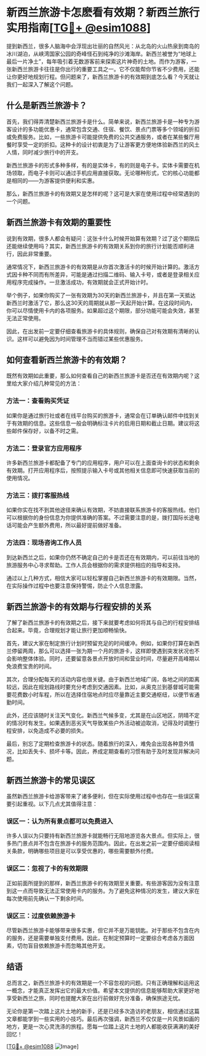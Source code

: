 # 新西兰旅游卡怎麽看有效期？新西兰旅行实用指南[[TG💪+ @esim1088](https://t.me/s/esim1088)]

提到新西兰，很多人脑海中会浮现出壮丽的自然风光：从北岛的火山热泉到南岛的冰川湖泊，从峡湾国家公园的奇峰怪石到纯净的沙滩海岸。新西兰被誉为“地球上最后一片净土”，每年吸引着无数游客前来探索这片神奇的土地。而作为游客，一张新西兰旅游卡往往是你出行的重要工具之一。它不仅能帮你节省不少费用，还能让你更好地规划行程。但问题来了，新西兰旅游卡的有效期到底怎么看？今天就让我们一起深入了解这个问题。

## 什么是新西兰旅游卡？

首先，我们得弄清楚新西兰旅游卡是什么。简单来说，新西兰旅游卡是一种专为游客设计的多功能优惠卡，通常包含交通、住宿、餐饮、景点门票等多个领域的折扣或免费服务。比如，一些旅游卡可能提供免费的公共交通服务，或者在某些餐厅用餐时享受一定的折扣。这种卡的设计初衷是为了让游客更方便地体验新西兰的风土人情，同时减少旅行中的开支。

新西兰旅游卡的形式多种多样，有的是实体卡，有的则是电子卡。实体卡需要在机场领取，而电子卡则可以通过手机应用直接获取。无论哪种形式，它的核心功能都是相同的——为游客提供便利和实惠。

那么，新西兰旅游卡的有效期又是怎样的呢？这可是大家在使用过程中经常遇到的一个问题。

## 新西兰旅游卡有效期的重要性

说到有效期，很多人都会有疑问：这张卡什么时候开始算有效期？过了这个期限后还能继续使用吗？其实，新西兰旅游卡的有效期关系到你的旅行计划能否顺利进行，因此非常重要。

通常情况下，新西兰旅游卡的有效期是从你首次激活卡的时候开始计算的。激活方式因卡种不同而有所差异，可能是通过扫描二维码、输入卡号，或者是登录相关应用程序完成操作。一旦激活成功，有效期就会正式开始计时。

举个例子，如果你购买了一张有效期为30天的新西兰旅游卡，并且在第一天抵达新西兰时激活了它，那么这30天的周期就从那一天起开始计算。在这段时间内，你可以尽情使用卡内的各项服务。如果超过这个期限，部分功能可能会失效，甚至无法正常使用。

因此，在出发前一定要仔细查看旅游卡的具体规则，确保自己对有效期有清晰的认识。这样可以避免因为时间管理不当而错过某些优惠服务。

## 如何查看新西兰旅游卡的有效期？

既然有效期如此重要，那么如何查看自己的新西兰旅游卡是否还在有效期内呢？这里给大家介绍几种常见的方法：

### 方法一：查看购买凭证

如果你是通过旅行社或者在线平台购买的旅游卡，通常会在订单确认邮件中找到关于有效期的信息。这些信息一般会明确标注卡片的启用日期和截止日期。建议将这些邮件保存好，以备不时之需。

### 方法二：登录官方应用程序

许多新西兰旅游卡都配备了专门的应用程序，用户可以在上面查询卡的状态和剩余有效期。打开应用程序后，按照提示输入卡号或其他相关信息即可快速获取当前的使用情况。

### 方法三：拨打客服热线

如果你实在找不到其他途径来确认有效期，不妨直接联系旅游卡的客服热线。他们可以根据你的身份信息为你提供准确的答案。不过需要注意的是，拨打国际长途电话可能会产生额外费用，所以最好提前做好准备。

### 方法四：现场咨询工作人员

到达新西兰之后，如果你仍然不确定自己的卡是否还在有效期内，可以前往当地的旅游服务中心寻求帮助。工作人员会根据你的需求提供相应的指导和支持。

通过以上几种方式，相信大家可以轻松掌握自己新西兰旅游卡的有效期限。当然，在实际操作过程中也要注意保持警惕，防止个人信息泄露。

## 新西兰旅游卡的有效期与行程安排的关系

了解了新西兰旅游卡的有效期之后，接下来就要考虑如何将其与自己的行程安排结合起来。毕竟，合理规划才能让旅行更加顺畅愉快。

首先，建议大家在制定旅行计划时预留充足的时间缓冲。例如，如果你打算在新西兰停留两周，那么可以选择一张为期一个月的旅游卡，这样即使遇到突发状况也不会影响整体体验。同时，还要留意各景点开放时间和营业时间，尽量避开高峰期以免浪费宝贵的时间。

其次，合理分配每天的活动内容也很关键。由于新西兰地域广阔，各地之间的距离较远，因此在规划路线时要充分考虑到交通因素。比如，从奥克兰到基督城可能需要花费数小时车程，所以在选择住宿地点时应尽量靠近主要交通枢纽，以便节省通勤时间。

此外，还应该随时关注天气变化。新西兰气候多变，尤其是在山区地区，阴晴不定的情况时有发生。如果遇到恶劣天气导致某些户外活动被迫取消，记得及时调整行程安排，以免造成不必要的损失。

最后，别忘了定期检查旅游卡的状态。随着旅行的深入，难免会出现各种意外情况，比如丢失卡、损坏卡等。因此，养成定期查看的习惯有助于及时发现并解决问题。

## 新西兰旅游卡的常见误区

虽然新西兰旅游卡给游客带来了诸多便利，但在实际使用过程中也存在一些误区需要引起重视。以下几点尤其值得注意：

### 误区一：认为所有景点都可以免费进入

许多人误以为只要持有新西兰旅游卡就能畅行无阻地游览各大景点。但实际上，很多热门景点并不包含在旅游卡的服务范围内。因此，在出发之前一定要仔细阅读相关条款，明确哪些项目是可以享受优惠的，哪些需要额外付费。

### 误区二：忽视了卡的有效期限

正如前面所提到的那样，新西兰旅游卡的有效期至关重要。有些游客因为没有注意到这一点而导致无法正常使用卡内的服务。为了避免这种情况的发生，建议大家在每次使用前先确认一下剩余时间。

### 误区三：过度依赖旅游卡

尽管新西兰旅游卡能够带来很多实惠，但它并不是万能钥匙。对于那些不包含在内的服务，还是需要单独支付费用。因此，在制定预算时一定要综合考虑各方面因素，切勿盲目依赖旅游卡而忽略其他开支。

## 结语

总而言之，新西兰旅游卡的有效期是一个不容忽视的问题。只有正确理解和运用这一概念，才能真正发挥出它的最大价值。希望本文提供的信息能够帮助大家更好地享受新西兰之旅，同时也提醒大家在出行前做好充分准备，确保旅途无忧。

无论你是第一次踏上这片土地的新手，还是已经多次造访的老朋友，相信通过这篇文章都能学到一些实用的小技巧。最后再次强调，新西兰不仅仅是一片风景如画的地方，更是一次心灵洗涤的旅程。愿每一位踏上这片土地的人都能收获满满的美好回忆！

[[TG💪+ @esim1088](https://t.me/s/esim1088) ![Image](https://i.postimg.cc/4NQfJmqS/Snipaste-2025-05-13-00-14-12.png)]
